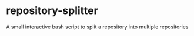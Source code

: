 # repository-splitter
A small interactive bash script to split a repository into multiple repositories
